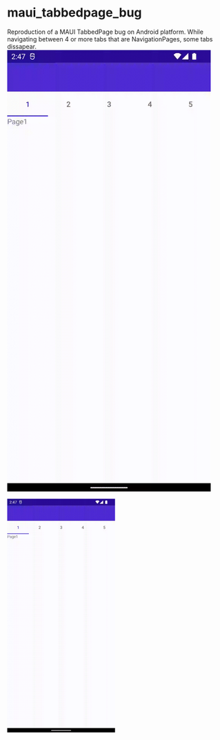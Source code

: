 # maui_tabbedpage_bug
Reproduction of a MAUI TabbedPage bug on Android platform. While navigating between 4 or more tabs that are NavigationPages, some tabs dissapear.
![](https://github.com/neordi/maui_tabbedpage_bug/blob/main/MauiBugReport.gif)

<img src="https://github.com/neordi/maui_tabbedpage_bug/blob/main/MauiBugReport.gif" width="250"/>
